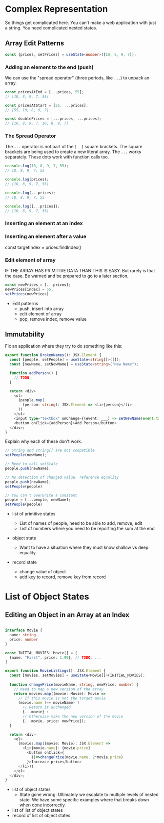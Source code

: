 # Complex Representation

So things get complicated here. You can't make a web application with just a string. You need complicated nested states.

## Array Edit Patterns

```typescript
const [prices, setPrices] = useState<number>([10, 8, 9, 7]);
```

### Adding an element to the end (push)

We can use the "spread operator" (three periods, like `...`) to unpack an array.

```typescript
const pricesAtEnd = [...prices, 55];
// [10, 8, 9, 7, 55]

const pricesAtStart = [55, ...prices];
// [55, 10, 8, 9, 7]

const doublePrices = [...prices, ...prices];
// [10, 8, 9, 7, 10, 8, 9, 7]
```

### The Spread Operator

The `...` operator is not part of the `[  ]` square brackets. The square brackets are being used to create a new literal array. The `...` works separately. These dots work with function calls too.

```typescript
console.log(10, 8, 9, 7, 55);
// 10, 8, 9, 7, 55

console.log(prices);
// [10, 8, 9, 7, 55]

console.log(...prices);
// 10, 8, 9, 7, 55

console.log([...prices]);
// [10, 8, 9, 7, 55]
```

### Inserting an element at an index



### Inserting an element after a value

const targetIndex = prices.findIndex()

### Edit element of array

IF THE ARRAY HAS PRIMITIVE DATA THAN THIS IS EASY. But rarely is that the case. Be warned and be prepared to go to a later section.

```typescript
const newPrices = [...prices];
newPrices[index] = 55;
setPrices(newPrices)
```


* Edit patterns
  * push, insert into array
  * edit element of array
  * pop, remove index, remove value


## Immutability

Fix an application where they try to do something like this:


```typescript
export function BrokenNames(): JSX.Element {
  const [people, setPeople] = useState<string[]>([]);
  const [newName, setNewName] = useState<string>("New Name");

  function addPerson() {
    // TODO
  }

  return <div>
    <ul>
      (people.map(
        (person: string): JSX.Element => <li>{person}</li>
      ))
    </ul>
    <input type="textbox" onChange={(event: ___) => setNewName(event.target.result)}/>
    <button onClick={addPerson}>Add Person</button>
  </div>;
}
```

Explain why each of these don't work.

```typescript
// String and string[] are not compatible
setPeople(newName);
```


```typescript
// Need to call setState
people.push(newName);
```

```typescript
// No detection of changed value, reference equality
people.push(newName);
setPeople(people)
```

```typescript
// You can't overwrite a constant
people = [...people, newName];
setPeople(people)
```

* list of primitive states
  * List of names of people, need to be able to add, remove, edit
  * List of numbers where you need to be reporting the sum at the end





* object state
  * Want to have a situation where they must know shallow vs deep equality
* record state
  * change value of object
  * add key to record, remove key from record

# List of Object States

## Editing an Object in an Array at an Index

```typescript

interface Movie {
  name: string
  price: number
}

const INITIAL_MOVIES: Movie[] = [
  {name: "First", price: 1.99}, // TODO: ...
]

export function MovieListings(): JSX.Element {
  const [movies, setMovies] = useState<Movie[]>(INITIAL_MOVIES);
  
  function changePrice(movieName: string, newPrice: number) {
    // Need to map a new version of the array
    return movies.map((movie: Movie): Movie =>
      // If this movie is not the target movie
      (movie.name !== movieName) ?
        // Return it unchanged
        {...movie} :
        // Otherwise make the new version of the movie
        {...movie, price: newPrice});
  }

  return <div>
    <ol>
      (movies.map((movie: Movie): JSX.Element => 
        <li>{movie.name}: {movie.price} 
          <button onClick={
            ()=>changePrice(movie.name, 2*movie.price)
          }>Increase price</button>
      </li>))
    </ol>
  </div>;
}
```

* list of object states
  * State gone wrong: Ultimately we escalate to multiple levels of nested state. We have some specific examples where that breaks down when done incorrectly.
* list of list of object states
* record of list of object states
